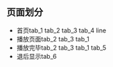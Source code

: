 ## 页面划分
+ 首页tab_1 tab_2 tab_3 tab_4 line
+ 播放页面tab_2 tab_3 tab_1
+ 播放完毕tab_2 tab_3 tab_1 tab_5
+ 退后显示tab_6
